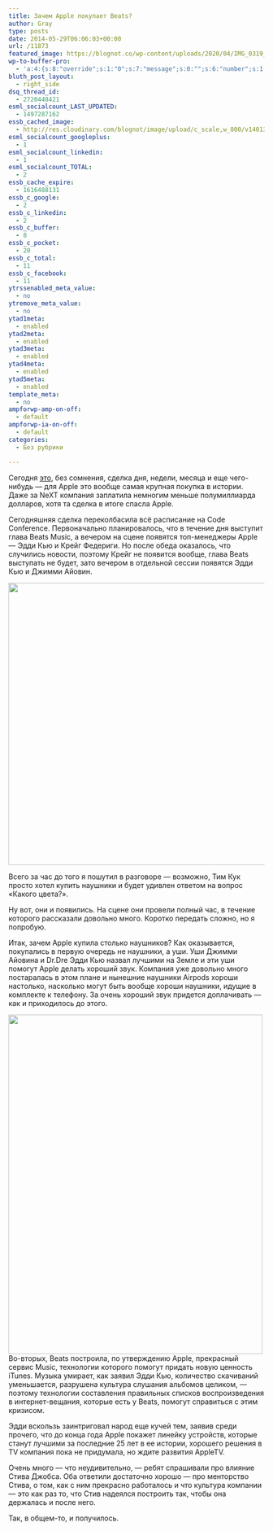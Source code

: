 ```yaml
---
title: Зачем Apple покупает Beats?
author: Gray
type: posts
date: 2014-05-29T06:06:03+00:00
url: /11873
featured_image: https://blognot.co/wp-content/uploads/2020/04/IMG_0319_bmqreq.jpg
wp-to-buffer-pro:
  - 'a:4:{s:8:"override";s:1:"0";s:7:"message";s:0:"";s:6:"number";s:1:"1";s:16:"alternateMessage";s:0:"";}'
bluth_post_layout:
  - right_side
dsq_thread_id:
  - 2720448421
esml_socialcount_LAST_UPDATED:
  - 1497287162
essb_cached_image:
  - http://res.cloudinary.com/blognot/image/upload/c_scale,w_800/v1401342414/IMG_0319_bmqreq.jpg
esml_socialcount_googleplus:
  - 1
esml_socialcount_linkedin:
  - 1
esml_socialcount_TOTAL:
  - 2
essb_cache_expire:
  - 1616488131
essb_c_google:
  - 2
essb_c_linkedin:
  - 2
essb_c_buffer:
  - 8
essb_c_pocket:
  - 20
essb_c_total:
  - 11
essb_c_facebook:
  - 11
ytrssenabled_meta_value:
  - no
ytremove_meta_value:
  - no
ytad1meta:
  - enabled
ytad2meta:
  - enabled
ytad3meta:
  - enabled
ytad4meta:
  - enabled
ytad5meta:
  - enabled
template_meta:
  - no
ampforwp-amp-on-off:
  - default
ampforwp-ia-on-off:
  - default
categories:
  - Без рубрики

---
```








Сегодня <a href="http://www.apple.com/pr/library/2014/05/28Apple-to-Acquire-Beats-Music-Beats-Electronics.html" target="_blank" rel="noopener noreferrer">это</a>, без сомнения, сделка дня, недели, месяца и еще чего-нибудь — для Apple это вообще самая крупная покупка в истории. Даже за NeXT компания заплатила немногим меньше полумиллиарда долларов, хотя та сделка в итоге спасла Apple.

Сегодняшняя сделка переколбасила всё расписание на Code Conference. Первоначально планировалось, что в течение дня выступит глава Beats Music, а вечером на сцене появятся топ-менеджеры Apple — Эдди Кью и Крейг Федериги. Но после обеда оказалось, что случились новости, поэтому Крейг не появится вообще, глава Beats выступать не будет, зато вечером в отдельной сессии появятся Эдди Кью и Джимми Айовин.

<img data-attachment-id="11874" data-permalink="https://blognot.co/11873/img_0319_bmqreq" data-orig-file="https://i0.wp.com/blognot.co/wp-content/uploads/2020/04/IMG_0319_bmqreq.jpg?fit=800%2C600&ssl=1" data-orig-size="800,600" data-comments-opened="1" data-image-meta="{&quot;aperture&quot;:&quot;0&quot;,&quot;credit&quot;:&quot;&quot;,&quot;camera&quot;:&quot;&quot;,&quot;caption&quot;:&quot;&quot;,&quot;created_timestamp&quot;:&quot;0&quot;,&quot;copyright&quot;:&quot;&quot;,&quot;focal_length&quot;:&quot;0&quot;,&quot;iso&quot;:&quot;0&quot;,&quot;shutter_speed&quot;:&quot;0&quot;,&quot;title&quot;:&quot;&quot;,&quot;orientation&quot;:&quot;0&quot;}" data-image-title="IMG_0319_bmqreq" data-image-description="" data-medium-file="https://i0.wp.com/blognot.co/wp-content/uploads/2020/04/IMG_0319_bmqreq.jpg?fit=300%2C225&ssl=1" data-large-file="https://i0.wp.com/blognot.co/wp-content/uploads/2020/04/IMG_0319_bmqreq.jpg?fit=740%2C555&ssl=1" class="alignnone wp-image-11874" src="https://i1.wp.com/res.cloudinary.com/blognot/image/upload/c_scale,w_800/v1401342414/IMG_0319_bmqreq.jpg?resize=740%2C555&#038;ssl=1" alt="" width="740" height="555"  data-recalc-dims="1" /> 

Всего за час до того я пошутил в разговоре — возможно, Тим Кук просто хотел купить наушники и будет удивлен ответом на вопрос &#171;Какого цвета?&#187;.

Ну вот, они и появились. На сцене они провели полный час, в течение которого рассказали довольно много. Коротко передать сложно, но я попробую.

Итак, зачем Apple купила столько наушников? Как оказывается, покупались в первую очередь не наушники, а уши. Уши Джимми Айовина и Dr.Dre Эдди Кью назвал лучшими на Земле и эти уши помогут Apple делать хороший звук. Компания уже довольно много постаралась в этом плане и нынешние наушники Airpods хороши настолько, насколько могут быть вообще хороши наушники, идущие в комплекте к телефону. За очень хороший звук придется доплачивать — как и приходилось до этого.

<img data-attachment-id="11875" data-permalink="https://blognot.co/11873/img_0314_icimmx" data-orig-file="https://i2.wp.com/blognot.co/wp-content/uploads/http://res.cloudinary.com/blognot/image/upload/c_scale,w_500/v1401343095/IMG_0314_icimmx.jpg?fit=500%2C667&ssl=1" data-orig-size="500,667" data-comments-opened="1" data-image-meta="{&quot;aperture&quot;:&quot;0&quot;,&quot;credit&quot;:&quot;&quot;,&quot;camera&quot;:&quot;&quot;,&quot;caption&quot;:&quot;&quot;,&quot;created_timestamp&quot;:&quot;0&quot;,&quot;copyright&quot;:&quot;&quot;,&quot;focal_length&quot;:&quot;0&quot;,&quot;iso&quot;:&quot;0&quot;,&quot;shutter_speed&quot;:&quot;0&quot;,&quot;title&quot;:&quot;IMG_0314_icimmx&quot;}" data-image-title="IMG_0314_icimmx" data-image-description="" data-medium-file="https://i2.wp.com/blognot.co/wp-content/uploads/http://res.cloudinary.com/blognot/image/upload/c_scale,w_500/v1401343095/IMG_0314_icimmx.jpg?fit=225%2C300&ssl=1" data-large-file="https://i2.wp.com/blognot.co/wp-content/uploads/http://res.cloudinary.com/blognot/image/upload/c_scale,w_500/v1401343095/IMG_0314_icimmx.jpg?fit=500%2C667&ssl=1" class="alignleft wp-image-11875" style="margin-right: 5px;" src="https://i2.wp.com/res.cloudinary.com/blognot/image/upload/c_scale,w_500/v1401343095/IMG_0314_icimmx.jpg?resize=500%2C667&#038;ssl=1" alt="" width="500" height="667"  data-recalc-dims="1" /> Во-вторых, Beats построила, по утверждению Apple, прекрасный сервис Music, технологии которого помогут придать новую ценность iTunes. Музыка умирает, как заявил Эдди Кью, количество скачиваний уменьшается, разрушена культура слушания альбомов целиком, — поэтому технологии составления правильных списков воспроизведения в интернет-вещания, которые есть у Beats, помогут справиться с этим кризисом.

Эдди вскользь заинтриговал народ еще кучей тем, заявив среди прочего, что до конца года Apple покажет линейку устройств, которые станут лучшими за последние 25 лет в ее истории, хорошего решения в TV компания пока не придумала, но ждите развития AppleTV.

Очень много — что неудивительно, — ребят спрашивали про влияние Стива Джобса. Оба ответили достаточно хорошо — про менторство Стива, о том, как с ним прекрасно работалось и что культура компании — это как раз то, что Стив надеялся построить так, чтобы она держалась и после него.

Так, в общем-то, и получилось.